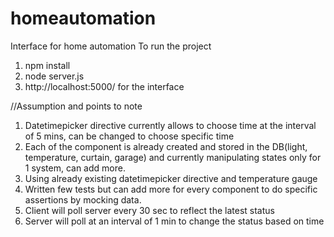 # homeautomation
Interface for home automation
To run the project

1. npm install
2. node server.js
3. http://localhost:5000/ for the interface


//Assumption and points to note
1. Datetimepicker directive currently allows to choose time at the interval of 5 mins, can be changed to choose specific time
2. Each of the component is already created and stored in the DB(light, temperature, curtain, garage) and currently manipulating states only for 1 system, can add more.
3. Using already existing datetimepicker directive and temperature gauge 
4. Written few tests but can add more for every component to do specific assertions by mocking data.
5. Client will poll server every 30 sec to reflect the latest status
6. Server will poll at an interval of 1 min to change the status based on time

